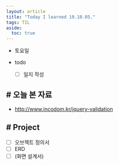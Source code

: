 ```yaml
---
layout: article
title: "Today I learned 19.10.05."
tags: TIL
aside:
  toc: true
---
```


- 토요일
- todo

  - [ ] 일지 작성



## # 오늘 본 자료

- http://www.incodom.kr/jquery-validation



## # Project

- [ ] 오브젝트 정의서
- [ ] ERD
- [ ] (화면 설계서)